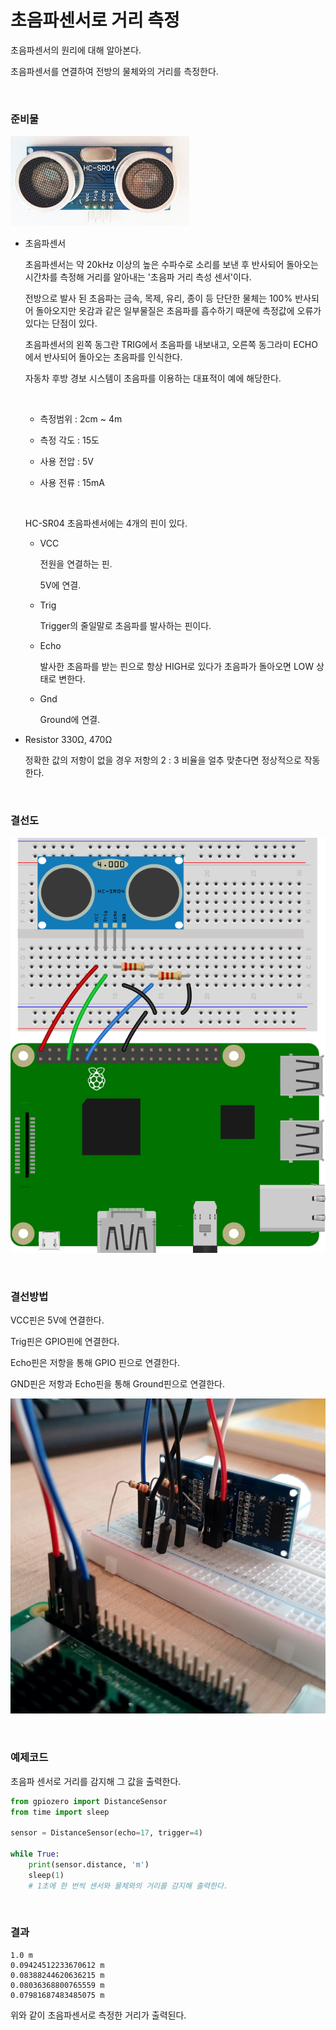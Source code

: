# 초음파센서로 거리 측정

초음파센서의 원리에 대해 알아본다. 

초음파센서를 연결하여 전방의 물체와의 거리를 측정한다. 

<br>

### 준비물

![ultra](Image/ultra.jpg)

+ 초음파센서

    초음파센서는 약 20kHz 이상의 높은 수파수로 소리를 보낸 후 반사되어 돌아오는 시간차를 측정해 거리를 알아내는 '초음파 거리 측성 센서'이다. 

    전방으로 발사 된 초음파는 금속, 목제, 유리, 종이 등 단단한 물체는 100% 반사되어 돌아오지만 옷감과 같은 일부물질은 초음파를 흡수하기 때문에 측정값에 오류가 있다는 단점이 있다. 

    초음파센서의 왼쪽 동그란 TRIG에서 초음파를 내보내고, 오른쪽 동그라미 ECHO에서 반사되어 돌아오는 초음파를 인식한다. 

    자동차 후방 경보 시스템이 초음파를 이용하는 대표적이 예에 해당한다.

    <br> 

    + 측정범위 : 2cm ~ 4m
    
    + 측정 각도 : 15도

    + 사용 전압 : 5V

    + 사용 전류 : 15mA

    <br>

    HC-SR04 초음파센서에는 4개의 핀이 있다. 

    + VCC

        전원을 연결하는 핀. 

        5V에 연결. 

    + Trig

        Trigger의 줄일말로 초음파를 발사하는 핀이다. 

    + Echo

        발사한 초음파를 받는 핀으로 항상 HIGH로 있다가 초음파가 돌아오면 LOW 상태로 변한다. 

    + Gnd

        Ground에 연결. 

+ Resistor 330Ω, 470Ω

    정확한 값의 저항이 없을 경우 저항의 2 : 3 비율을 얼추 맞춘다면 정상적으로 작동한다. 

<br>

### 결선도

![distance_bb](image/distance_bb.svg)

<br>

### 결선방법

VCC핀은 5V에 연결한다. 

Trig핀은 GPIO핀에 연결한다. 

Echo핀은 저항을 통해 GPIO 핀으로 연결한다. 

GND핀은 저항과 Echo핀을 통해 Ground핀으로 연결한다. 

![ultrasonic3](Image/ultrasonic3.jpg)

<br>

### 예제코드

초음파 센서로 거리를 감지해 그 값을 출력한다. 

```python
from gpiozero import DistanceSensor
from time import sleep

sensor = DistanceSensor(echo=17, trigger=4)

while True:
    print(sensor.distance, 'm')
    sleep(1)
    # 1초에 한 번씩 센서와 물체와의 거리를 감지해 출력한다. 
```

<br>

### 결과

```
1.0 m
0.09424512233670612 m
0.08388244620636215 m
0.08036368800765559 m
0.07981687483485075 m
```

위와 같이 초음파센서로 측정한 거리가 출력된다. 
